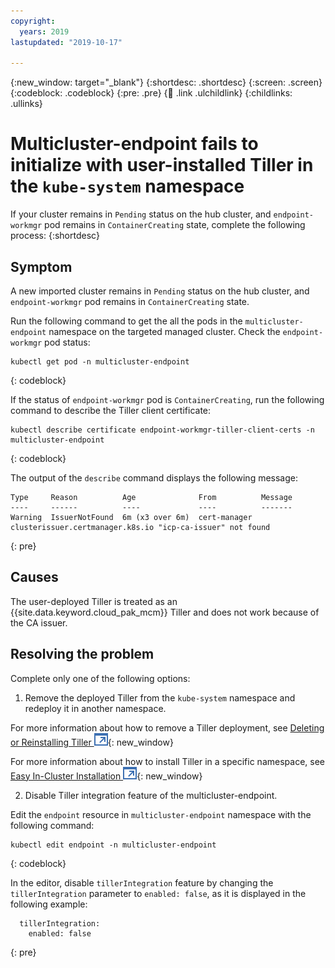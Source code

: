 ```yaml
---
copyright:
  years: 2019
lastupdated: "2019-10-17"

---
```


{:new_window: target="_blank"}
{:shortdesc: .shortdesc}
{:screen: .screen}
{:codeblock: .codeblock}
{:pre: .pre}
{:child: .link .ulchildlink}
{:childlinks: .ullinks}

# Multicluster-endpoint fails to initialize with user-installed Tiller in the `kube-system` namespace  

If your cluster remains in `Pending` status on the hub cluster, and `endpoint-workmgr` pod remains in `ContainerCreating` state, complete the following process:
{:shortdesc}

## Symptom

A new imported cluster remains in `Pending` status on the hub cluster, and `endpoint-workmgr` pod remains in `ContainerCreating` state.

  Run the following command to get the all the pods in the `multicluster-endpoint` namespace on the targeted managed cluster. Check the `endpoint-workmgr` pod status:

  ```
  kubectl get pod -n multicluster-endpoint
  ```
  {: codeblock}

  If the status of `endpoint-workmgr` pod is `ContainerCreating`, run the following command to describe the Tiller client certificate:

  ```
  kubectl describe certificate endpoint-workmgr-tiller-client-certs -n multicluster-endpoint
  ```
  {: codeblock}

  The output of the `describe` command displays the following message:
  ```
  Type     Reason          Age              From          Message
  ----     ------          ----             ----          -------
  Warning  IssuerNotFound  6m (x3 over 6m)  cert-manager  clusterissuer.certmanager.k8s.io "icp-ca-issuer" not found
  ```
  {: pre}

## Causes

The user-deployed Tiller is treated as an {{site.data.keyword.cloud_pak_mcm}} Tiller and does not work because of the CA issuer.

## Resolving the problem

Complete only one of the following options:

1. Remove the deployed Tiller from the `kube-system` namespace and redeploy it in another namespace.

  For more information about how to remove a Tiller deployment, see [Deleting or Reinstalling Tiller ![Opens in a new tab](../../images/icons/launch-glyph.svg "Opens in a new tab")](https://helm.sh/docs/install/#deleting-or-reinstalling-tiller){: new_window}

  For more information about how to install Tiller in a specific namespace, see [Easy In-Cluster Installation ![Opens in a new tab](../../images/icons/launch-glyph.svg "Opens in a new tab")](https://helm.sh/docs/install/#easy-in-chttps://github.ibm.com/ibmprivatecloud/cp4mcm/issues/422luster-installation){: new_window}

2. Disable Tiller integration feature of the multicluster-endpoint.

  Edit the `endpoint` resource in `multicluster-endpoint` namespace with the following command:

  ```
  kubectl edit endpoint -n multicluster-endpoint
  ```
  {: codeblock}

  In the editor, disable `tillerIntegration` feature by changing the `tillerIntegration` parameter to `enabled: false`, as it is displayed in the following example:

  ```
    tillerIntegration:
      enabled: false
  ```
  {: pre}
